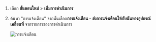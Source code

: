 1. เลือก **ขั้นตอนใหม่** > **เพิ่มการดำเนินการ**
2. ค้นหา "การแจ้งเตือน" จากนั้นเลือก**การแจ้งเตือน - ส่งการแจ้งเตือนให้กับฉันทางอุปกรณ์เคลื่อนที่** จากรายการของการดำเนินการ
   
    ![การแจ้งเตือน](./media/email-triggers/email-triggers-sender-3.png)

